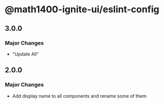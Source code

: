 # @math1400-ignite-ui/eslint-config

## 3.0.0

### Major Changes

- "Update All"

## 2.0.0

### Major Changes

- Add display name to all components and rename some of them
